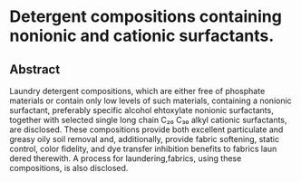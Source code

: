 # Detergent compositions containing nonionic and cationic surfactants.

## Abstract
Laundry detergent compositions, which are either free of phosphate materials or contain only low levels of such materials, containing a nonionic surfactant, preferably specific alcohol ehtoxylate nonionic surfactants, together with selected single long chain C₂₀ C₃₀ alkyl cationic surfactants, are disclosed. These compositions provide both excellent particulate and greasy oily soil removal and, additionally, provide fabric softening, static control, color fidelity, and dye transfer inhibition benefits to fabrics laun dered therewith. A process for laundering,fabrics, using these compositions, is also disclosed.